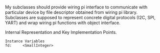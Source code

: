 My subclasses should provide wiring pi interface to communicate with particular device by file descriptor obtained from wiring pi library.
Subclasses are supposed to represent concrete digital protocols (I2C, SPI, YART) and wrap wiring pi functions with object interface.

Internal Representation and Key Implementation Points.

    Instance Variables
	fd:		<SmallInteger>